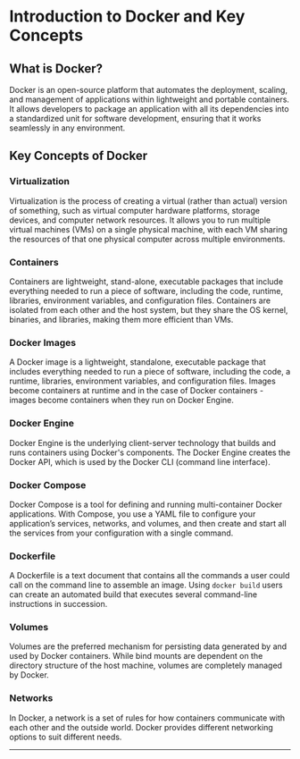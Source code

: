 # Introduction to Docker and Key Concepts

## What is Docker?

Docker is an open-source platform that automates the deployment, scaling, and management of applications within lightweight and portable containers. It allows developers to package an application with all its dependencies into a standardized unit for software development, ensuring that it works seamlessly in any environment.

## Key Concepts of Docker

### Virtualization

Virtualization is the process of creating a virtual (rather than actual) version of something, such as virtual computer hardware platforms, storage devices, and computer network resources. It allows you to run multiple virtual machines (VMs) on a single physical machine, with each VM sharing the resources of that one physical computer across multiple environments.

### Containers

Containers are lightweight, stand-alone, executable packages that include everything needed to run a piece of software, including the code, runtime, libraries, environment variables, and configuration files. Containers are isolated from each other and the host system, but they share the OS kernel, binaries, and libraries, making them more efficient than VMs.

### Docker Images

A Docker image is a lightweight, standalone, executable package that includes everything needed to run a piece of software, including the code, a runtime, libraries, environment variables, and configuration files. Images become containers at runtime and in the case of Docker containers - images become containers when they run on Docker Engine.

### Docker Engine

Docker Engine is the underlying client-server technology that builds and runs containers using Docker's components. The Docker Engine creates the Docker API, which is used by the Docker CLI (command line interface).

### Docker Compose

Docker Compose is a tool for defining and running multi-container Docker applications. With Compose, you use a YAML file to configure your application’s services, networks, and volumes, and then create and start all the services from your configuration with a single command.

### Dockerfile

A Dockerfile is a text document that contains all the commands a user could call on the command line to assemble an image. Using `docker build` users can create an automated build that executes several command-line instructions in succession.

### Volumes

Volumes are the preferred mechanism for persisting data generated by and used by Docker containers. While bind mounts are dependent on the directory structure of the host machine, volumes are completely managed by Docker.

### Networks

In Docker, a network is a set of rules for how containers communicate with each other and the outside world. Docker provides different networking options to suit different needs.

---


